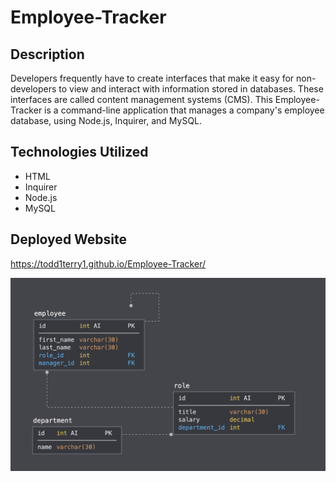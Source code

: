 # Employee-Tracker

## Description 
Developers frequently have to create interfaces that make it easy for non-developers to view and interact with information stored in databases. These interfaces are called content management systems (CMS). This Employee-Tracker is a command-line application that manages a company's employee database, using Node.js, Inquirer, and MySQL.

## Technologies Utilized

* HTML
* Inquirer
* Node.js
* MySQL

## Deployed Website
https://todd1terry1.github.io/Employee-Tracker/

![Todd's Team-Profile Generator](assets/images/sql.png)
